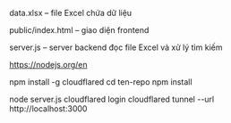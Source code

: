 data.xlsx – file Excel chứa dữ liệu

public/index.html – giao diện frontend

server.js – server backend đọc file Excel và xử lý tìm kiếm


https://nodejs.org/en







npm install -g cloudflared
cd ten-repo
npm install



node server.js
cloudflared login
cloudflared tunnel --url http://localhost:3000
